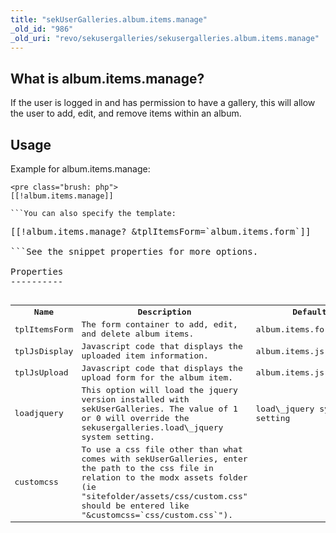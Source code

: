 ```yaml
---
title: "sekUserGalleries.album.items.manage"
_old_id: "986"
_old_uri: "revo/sekusergalleries/sekusergalleries.album.items.manage"
---
```


What is album.items.manage?
---------------------------

If the user is logged in and has permission to have a gallery, this will allow the user to add, edit, and remove items within an album.

Usage
-----

Example for album.items.manage:

```
<pre class="brush: php">
[[!album.items.manage]]

```You can also specify the template:

```
<pre class="brush: php">
[[!album.items.manage? &tplItemsForm=`album.items.form`]]

```See the snippet properties for more options.

Properties
----------

<table><tbody><tr><th>Name</th><th>Description   
</th><th>Default   
</th><th>Version   
</th></tr><tr><td>tplItemsForm</td><td>The form container to add, edit, and delete album items.   
</td><td>album.items.form</td><td>>0.0.1</td></tr><tr><td>tplJsDisplay</td><td>Javascript code that displays the uploaded item information.   
</td><td>album.items.js.display</td><td>>0.0.1</td></tr><tr><td>tplJsUpload</td><td>Javascript code that displays the upload form for the album item.</td><td>album.items.js.upload</td><td>>0.0.1</td></tr><tr><td>loadjquery</td><td>This option will load the jquery version installed with sekUserGalleries. The value of 1 or 0 will override the sekusergalleries.load\_jquery system setting.   
</td><td>load\_jquery system setting</td><td>>0.0.3</td></tr><tr><td>customcss</td><td>To use a css file other than what comes with sekUserGalleries, enter the path to the css file in relation to the modx assets folder (ie "sitefolder/assets/css/custom.css" should be entered like "&customcss=`css/custom.css`").</td><td> </td><td>>0.0.3</td></tr></tbody></table>